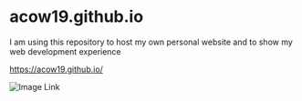 # acow19.github.io
I am using this repository to host my own personal website and to show my web development experience

https://acow19.github.io/

![Image Link](https://screenshots.firefox.com/t7d9HKC5HwtIVhs2/acow19.github.io "Screenshot of homepage/landing page of the website")
